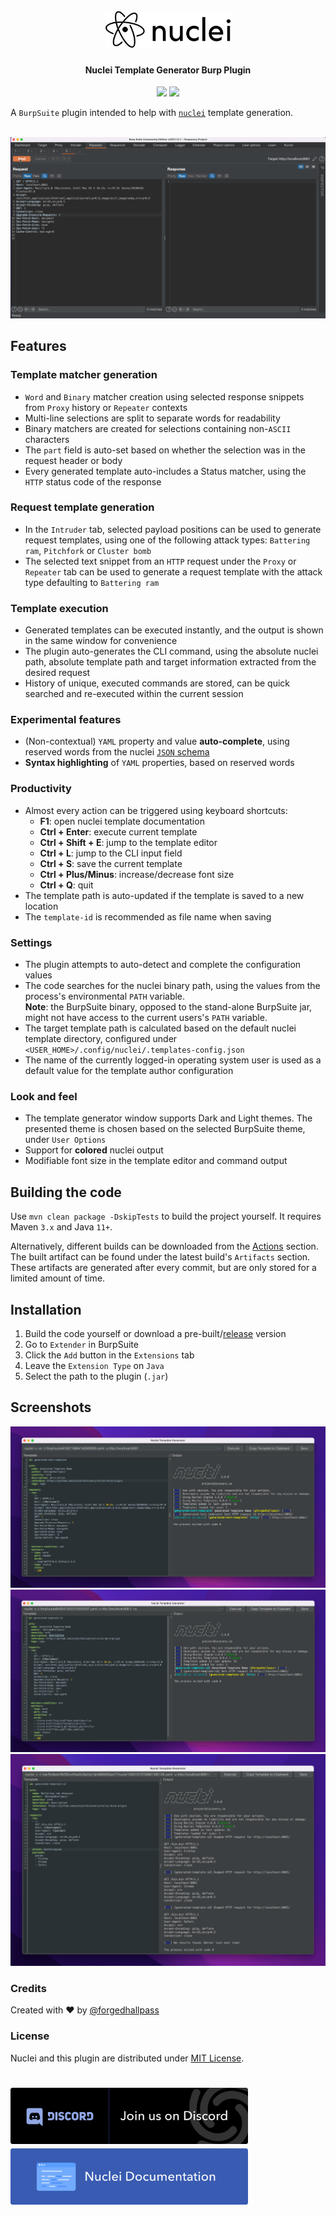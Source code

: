 <h1 align="center">
  <br>
  <a href="https://nuclei.projectdiscovery.io"><img src="static/nuclei-logo.png" width="200px" alt="Nuclei Burp Plugin"></a>
</h1>

<h4 align="center">Nuclei Template Generator Burp Plugin</h4>

<p align="center">
  <a href="https://discord.gg/projectdiscovery"><img src="https://img.shields.io/discord/695645237418131507.svg?logo=discord"></a>
  <a href="https://twitter.com/pdnuclei"><img src="https://img.shields.io/twitter/follow/pdnuclei.svg?logo=twitter"></a>
</p>

A `BurpSuite` plugin intended to help with [`nuclei`](https://github.com/projectdiscovery/nuclei) template generation.

<div align="center">
  <br>
  <a href="https://nuclei.projectdiscovery.io"><img src="static/demo.gif" alt="Nuclei Burp Plugin Demo"></a>
</div>

## Features

### Template matcher generation

* `Word` and `Binary` matcher creation using selected response snippets from `Proxy` history or `Repeater` contexts
* Multi-line selections are split to separate words for readability
* Binary matchers are created for selections containing non-`ASCII` characters
* The `part` field is auto-set based on whether the selection was in the request header or body
* Every generated template auto-includes a Status matcher, using the `HTTP` status code of the response

### Request template generation

* In the `Intruder` tab, selected payload positions can be used to generate request templates, using one of the following attack types: `Battering ram`, `Pitchfork` or `Cluster bomb`
* The selected text snippet from an `HTTP` request under the `Proxy` or `Repeater` tab can be used to generate a request template with the attack type defaulting to `Battering ram`

### Template execution

* Generated templates can be executed instantly, and the output is shown in the same window for convenience
* The plugin auto-generates the CLI command, using the absolute nuclei path, absolute template path and target information extracted from the desired request
* History of unique, executed commands are stored, can be quick searched and re-executed within the current session

### Experimental features

* (Non-contextual) `YAML` property and value **auto-complete**, using reserved words from the nuclei [`JSON` schema](https://github.com/projectdiscovery/nuclei/blob/master/nuclei-jsonschema.json)
* **Syntax highlighting** of `YAML` properties, based on reserved words

### Productivity

* Almost every action can be triggered using keyboard shortcuts:
    * **F1**: open nuclei template documentation
    * **Ctrl + Enter**: execute current template
    * **Ctrl + Shift + E**: jump to the template editor
    * **Ctrl + L**: jump to the CLI input field
    * **Ctrl + S**: save the current template
    * **Ctrl + Plus/Minus**: increase/decrease font size
    * **Ctrl + Q**: quit
* The template path is auto-updated if the template is saved to a new location
* The `template-id` is recommended as file name when saving

### Settings

* The plugin attempts to auto-detect and complete the configuration values
* The code searches for the nuclei binary path, using the values from the process's environmental `PATH` variable.  
  **Note**: the BurpSuite binary, opposed to the stand-alone BurpSuite jar, might not have access to
  the current users's `PATH` variable.
* The target template path is calculated based on the default nuclei template directory, configured under `<USER_HOME>/.config/nuclei/.templates-config.json`
* The name of the currently logged-in operating system user is used as a default value for the template author configuration

### Look and feel

* The template generator window supports Dark and Light themes. The presented theme is chosen based on the selected BurpSuite theme, under `User Options`
* Support for **colored** nuclei output
* Modifiable font size in the template editor and command output

## Building the code

Use `mvn clean package -DskipTests` to build the project yourself. It requires Maven `3.x` and Java `11+`.

Alternatively, different builds can be downloaded from the [Actions](https://github.com/projectdiscovery/nuclei-burp-plugin/actions) section. The built artifact can be found under the latest build's `Artifacts`
section. These artifacts are generated after every commit, but are only stored for a limited amount of time.

## Installation

1. Build the code yourself or download a pre-built/[release](https://github.com/projectdiscovery/nuclei-burp-plugin/releases) version
2. Go to `Extender` in BurpSuite
3. Click the `Add` button in the `Extensions` tab
4. Leave the `Extension Type` on `Java`
5. Select the path to the plugin (`.jar`)

## Screenshots

![Generated Word matcher on response header](static/generated_header_word_matcher_template.png "Generated Word matcher on response header")
![Generated multi-word matcher on response body](static/generated_body_multi_word_matcher_template.png "Generated multi-word matcher on response body")
![Generated request template using Battering ram](static/generated_batteringram_request_template.png "Generated request template using Battering ram")

### Credits

Created with ❤️ by [@forgedhallpass](https://github.com/forgedhallpass)

### License

Nuclei and this plugin are distributed under [MIT License](LICENSE).

<h1 align="left">
  <a href="https://discord.gg/projectdiscovery"><img src="static/join-discord.png" width="380" alt="Join Discord"></a> <a href="https://nuclei.projectdiscovery.io"><img src="static/check-nuclei-documentation.png" width="380" alt="Check Nuclei Documentation"></a>
</h1>
